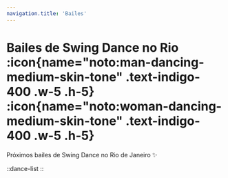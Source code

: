 ```yaml
---
navigation.title: 'Bailes'
---
```

# Bailes de Swing Dance no Rio :icon{name="noto:man-dancing-medium-skin-tone" .text-indigo-400 .w-5 .h-5} :icon{name="noto:woman-dancing-medium-skin-tone" .text-indigo-400 .w-5 .h-5}

Próximos bailes de Swing Dance no Rio de Janeiro :sparkles:


::dance-list
::
